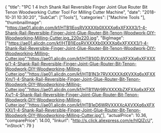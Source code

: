 {
	"title": "1PC 1 4  Inch Shank Rail Reversible Finger Joint Glue Router Bit Tenon Woodworking Cutter Tool For Milling Cutter Machine",
	"date": "2018-10-31 10:30:20",
	"SubCat": ["Tools"],
	"categories": ["Machine Tools "],
	"thumbnailImage": "https://ae01.alicdn.com/kf/HTB1IEosRVXXXXb0XXXXq6xXFXXX3/1-4-Shank-Rail-Reversible-Finger-Joint-Glue-Router-Bit-Tenon-Woodwork-DIY-Woodworking-Milling-Cutter.jpg_220x220.jpg",
	"BigImage": ["https://ae01.alicdn.com/kf/HTB1IEosRVXXXXb0XXXXq6xXFXXX3/1-4-Shank-Rail-Reversible-Finger-Joint-Glue-Router-Bit-Tenon-Woodwork-DIY-Woodworking-Milling-Cutter.jpg","https://ae01.alicdn.com/kf/HTB1i0D.RVXXXXcqXFXXq6xXFXXXg/1-4-Shank-Rail-Reversible-Finger-Joint-Glue-Router-Bit-Tenon-Woodwork-DIY-Woodworking-Milling-Cutter.jpg","https://ae01.alicdn.com/kf/HTB1N3r7RVXXXXXdXVXXq6xXFXXXm/1-4-Shank-Rail-Reversible-Finger-Joint-Glue-Router-Bit-Tenon-Woodwork-DIY-Woodworking-Milling-Cutter.jpg","https://ae01.alicdn.com/kf/HTB11Wr9RVXXXXbZXFXXq6xXFXXXv/1-4-Shank-Rail-Reversible-Finger-Joint-Glue-Router-Bit-Tenon-Woodwork-DIY-Woodworking-Milling-Cutter.jpg","https://ae01.alicdn.com/kf/HTB1eD6WRVXXXXcAXVXXq6xXFXXXl/1-4-Shank-Rail-Reversible-Finger-Joint-Glue-Router-Bit-Tenon-Woodwork-DIY-Woodworking-Milling-Cutter.jpg"],
	"actualPrice": 10.36,
	"comparePrice": 14.00,
	"linkurl": "http://s.click.aliexpress.com/e/hIQIZcU",
	"inStock": 79
}
